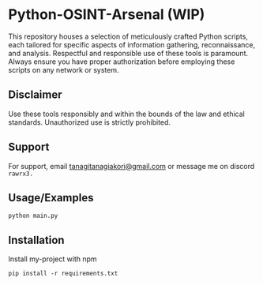 
# Python-OSINT-Arsenal (WIP)

This repository houses a selection of meticulously crafted Python scripts, each tailored for specific aspects of information gathering, reconnaissance, and analysis. Respectful and responsible use of these tools is paramount. Always ensure you have proper authorization before employing these scripts on any network or system. 





## Disclaimer

Use these tools responsibly and within the bounds of the law and ethical standards. Unauthorized use is strictly prohibited.


## Support

For support, email tanagitanagiakori@gmail.com or message me on discord `rawrx3.`


## Usage/Examples

```
python main.py
```


## Installation

Install my-project with npm

```msdos
pip install -r requirements.txt
```
    
